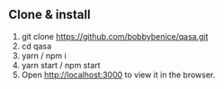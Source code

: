 ## Clone & install

1. git clone https://github.com/bobbybenice/qasa.git
2. cd qasa
3. yarn / npm i
4. yarn start / npm start
5. Open [http://localhost:3000](http://localhost:3000) to view it in the browser.

